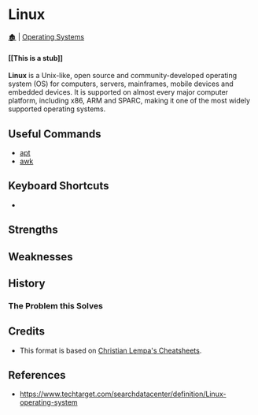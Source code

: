 # Linux

[🏚️](../README.md) | [Operating Systems](/os/index.md)

####  [[This is a stub]]

**Linux** is a Unix-like, open source and community-developed operating system (OS) for computers, servers, mainframes, mobile devices and embedded devices. It is supported on almost every major computer platform, including x86, ARM and SPARC, making it one of the most widely supported operating systems.

## Useful Commands

- [apt](/shell/apt.md)
- [awk](/shell/awk.md)

## Keyboard Shortcuts

- 

## Strengths

## Weaknesses

## History

### The Problem this Solves

## Credits

- This format is based on [Christian Lempa's Cheatsheets](https://github.com/ChristianLempa/cheat-sheets/blob/main/linux/awk.md).

## References

- https://www.techtarget.com/searchdatacenter/definition/Linux-operating-system